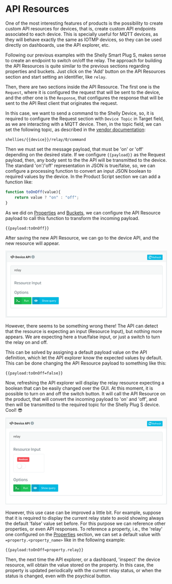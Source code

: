# API Resources

One of the most interesting features of products is the possibility to create custom API resources for devices, that is, create custom API endpoints associated to each device. This is specially useful for MQTT devices, as they will behave exactly the same as IOTMP devices, so they can be used directly on dashboards, use the API explorer, etc.

Following our previous examples with the Shelly Smart Plug S, makes sense to create an endpoint to switch on/off the relay. The approach for building the API Resources is quite similar to the previous sections regarding properties and buckets. Just click on the 'Add' button on the API Resources section and start setting an identifier, like `relay`.

Then, there are two sections inside the API Resource. The first one is the `Request`, where it is configured the request that will be sent to the device, and the other one is the `Response`, that configures the response that will be sent to the API Rest client that originates the request.

In this case, we want to send a command to the Shelly Device, so, it is required to configure the Request section with `Device Topic` in Target field, as we are interacting with a MQTT device. Then, in the topic field, we can set the following topic, as described in the [vendor documentation](https://shelly-api-docs.shelly.cloud/gen1/#shelly-plug-plugs-overview):&#x20;

```
shellies/{{device}}/relay/0/command
```

Then we must set the message payload, that must be 'on' or 'off' depending on the desired state. If we configure `{{payload}}` as the Request payload, then, any body sent to the the API will be transmitted to the device. The standard 'on'/'off' representation in JSON is true/false, so, we can configure a processing function to convert an input JSON boolean to required values by the device. In the Product Script section we can add a function like:

```javascript
function toOnOff(value){
    return value ? "on" : "off";
}
```

As we did on [Properties](properties.md) and [Buckets](buckets.md), we can configure the API Resource payload to call this function to transform the incoming payload.

```
{{payload:toOnOff}}
```

After saving the new API Resource, we can go to the device API, and the new resource will appear.

![Device API for resource created over Product ](<../.gitbook/assets/image (462).png>)

However, there seems to be something wrong there! The API can detect that the resource is expecting an input (Resource Input), but nothing more appears. We are expecting here a true/false input, or just a switch to turn the relay on and off.&#x20;

This can be solved by assigning a default payload value on the API definition, which let the API explorer know the expected values by default. This can be done changing the API Resource payload to something like this:

```
{{payload:toOnOff=false}}
```

Now, refreshing the API explorer will display the relay resource expecting a boolean that can be easily changed over the GUI. At this moment, it is possible to turn on and off the switch button. It will call the API Resource on the product, that will convert the incoming payload to 'on' and 'off', and then will be transmitted to the required topic for the Shelly Plug S device. Cool! :sunglasses:

![Device API for resource created over Product ](<../.gitbook/assets/image (453).png>)

However, this use case can be improved a little bit. For example, suppose that it is required to display the current relay state to avoid showing always the default 'false' value set before. For this purpose we can reference other properties, or even API responses. To reference a property, i.e., the 'relay' one configured on the [Properties](properties.md) section, we can set a default value with `=property.<property_name>` like in the following example:

```
{{payload:toOnOff=property.relay}}
```

Then, the next time the API explorer, or a dashboard, 'inspect' the device resource, will obtain the value stored on the property. In this case, the property is updated periodically with the current relay status, or when the status is changed, even with the psychical button.
